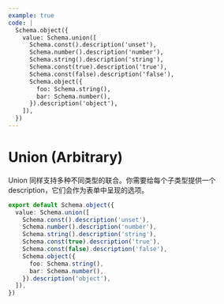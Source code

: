 ```yaml
---
example: true
code: |
  Schema.object({
    value: Schema.union([
      Schema.const().description('unset'),
      Schema.number().description('number'),
      Schema.string().description('string'),
      Schema.const(true).description('true'),
      Schema.const(false).description('false'),
      Schema.object({
        foo: Schema.string(),
        bar: Schema.number(),
      }).description('object'),
    ]),
  })
---
```


# Union (Arbitrary)

Union 同样支持多种不同类型的联合。你需要给每个子类型提供一个 description，它们会作为表单中呈现的选项。

```ts
export default Schema.object({
  value: Schema.union([
    Schema.const().description('unset'),
    Schema.number().description('number'),
    Schema.string().description('string'),
    Schema.const(true).description('true'),
    Schema.const(false).description('false'),
    Schema.object({
      foo: Schema.string(),
      bar: Schema.number(),
    }).description('object'),
  ]),
})
```
